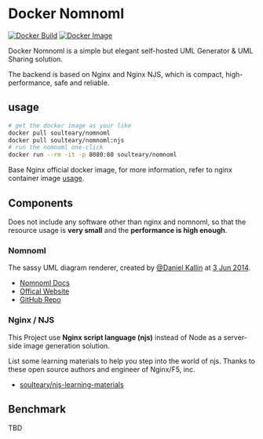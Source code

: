# Docker Nomnoml

[![Docker Build](https://github.com/soulteary/docker-nomnoml/actions/workflows/release.yml/badge.svg)](https://github.com/soulteary/docker-nomnoml/actions/workflows/release.yml) [![Docker Image](https://img.shields.io/docker/pulls/soulteary/nomnoml.svg)](https://hub.docker.com/r/soulteary/nomnoml)

Docker Nomnoml is a simple but elegant self-hosted UML Generator & UML Sharing solution.

The backend is based on Nginx and Nginx NJS, which is compact, high-performance, safe and reliable.

## usage

```bash
# get the docker image as your like
docker pull soulteary/nomnoml
docker pull soulteary/nomnoml:njs
# run the nomnoml one-click
docker run --rm -it -p 8080:80 soulteary/nomnoml
```

Base Nginx official docker image, for more information, refer to nginx container image [usage](https://hub.docker.com/_/nginx).

## Components

Does not include any software other than nginx and nomnoml, so that the resource usage is **very small** and the **performance is high enough**.

### Nomnoml

The sassy UML diagram renderer, created by [@Daniel Kallin](https://github.com/skanaar/) at [3 Jun 2014](https://github.com/skanaar/nomnoml/commit/211d19390d3615d86bced243c5878b8f4d535736).

- [Nomnoml Docs](https://github.com/skanaar/nomnoml#web-application)
- [Offical Website](https://www.nomnoml.com/)
- [GitHub Repo](https://github.com/skanaar/nomnoml)

### Nginx / NJS

This Project use **Nginx script language (njs)** instead of Node as a server-side image generation solution.

List some learning materials to help you step into the world of njs. Thanks to these open source authors and engineer of Nginx/F5, inc.

- [soulteary/njs-learning-materials](https://github.com/soulteary/njs-learning-materials)

## Benchmark

TBD

